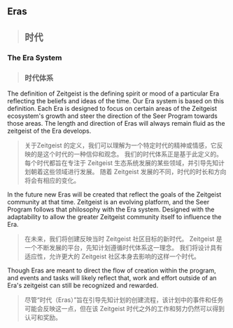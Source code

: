 ## Eras
> ## 时代

### The Era System
> ### 时代体系

The definition of Zeitgeist is the defining spirit or mood of a particular Era reflecting the beliefs and ideas of the time. Our Era system is based on this definition. Each Era is designed to focus on certain areas of the Zeitgeist ecosystem's growth and steer the direction of the Seer Program towards those areas. The length and direction of Eras will always remain fluid as the zeitgeist of the Era develops.
> 关于Zeitgeist 的定义，我们可以理解为一个特定时代的精神或情感，它反映的是这个时代的一种信仰和观念。 我们的时代体系正是基于此定义的。 每个时代都旨在专注于 Zeitgeist 生态系统发展的某些领域，并引导先知计划朝着这些领域进行发展。 随着 Zeitgeist 发展的不同，时代的时长和方向将会有相应的变化。

In the future new Eras will be created that reflect the goals of the Zeitgeist community at that time. Zeitgeist is an evolving platform, and the Seer Program follows that philosophy with the Era system. Designed with the adaptability to allow the greater Zeitgeist community itself to influence the Era.  
> 在未来，我们将创建反映当时 Zeitgeist 社区目标的新时代。 Zeitgeist 是一个不断发展的平台，先知计划遵循时代体系这一理念。 我们将设计具有适应性，允许更大的 Zeitgeist 社区本身去影响的这样一个时代。

Though Eras are meant to direct the flow of creation within the program, and events and tasks will likely reflect that, work and effort outside of an Era's zeitgeist can still be recognized and rewarded.

> 尽管“时代（Eras）”旨在引导先知计划的创建流程，该计划中的事件和任务可能会反映这一点，但在该 Zeitgeist 时代之外的工作和努力仍然可以得到认可和奖励。

